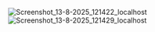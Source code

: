 ![Screenshot_13-8-2025_121422_localhost](https://github.com/user-attachments/assets/f3f361c2-2fcc-4692-a589-16f67a2fab02)
![Screenshot_13-8-2025_121429_localhost](https://github.com/user-attachments/assets/a352a4d4-10a5-4367-b348-03a5c62008ff)
